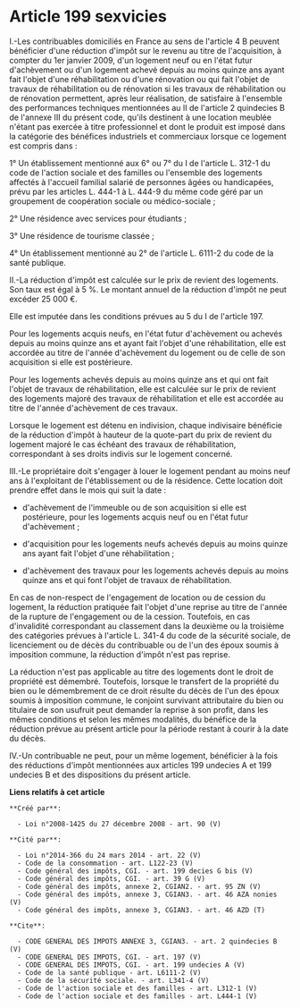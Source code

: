 # Article 199 sexvicies

I.-Les contribuables domiciliés en France au sens de l'article 4 B peuvent bénéficier d'une réduction d'impôt sur le revenu
au titre de l'acquisition, à compter du 1er janvier 2009, d'un logement neuf ou en l'état futur d'achèvement ou d'un logement
achevé depuis au moins quinze ans ayant fait l'objet d'une réhabilitation ou d'une rénovation ou qui fait l'objet de travaux
de réhabilitation ou de rénovation si les travaux de réhabilitation ou de rénovation permettent, après leur réalisation, de
satisfaire à l'ensemble des performances techniques mentionnées au II de l'article 2 quindecies B de l'annexe III du présent
code, qu'ils destinent à une location meublée n'étant pas exercée à titre professionnel et dont le produit est imposé dans la
catégorie des bénéfices industriels et commerciaux lorsque ce logement est compris dans : 

1° Un établissement mentionné aux 6° ou 7° du I de l'article L. 312-1 du code de l'action sociale et des familles ou
l'ensemble des logements affectés à l'accueil familial salarié de personnes âgées ou handicapées, prévu par les articles L.
444-1 à L. 444-9 du même code géré par un groupement de coopération sociale ou médico-sociale ; 

2° Une résidence avec services pour étudiants ; 

3° Une résidence de tourisme classée ; 

4° Un établissement mentionné au 2° de l'article L. 6111-2 du code de la santé publique. 

II.-La réduction d'impôt est calculée sur le prix de revient des logements. Son taux est égal à 5 %. Le montant annuel de la
réduction d'impôt ne peut excéder 25 000 €. 

Elle est imputée dans les conditions prévues au 5 du I de l'article 197. 

Pour les logements acquis neufs, en l'état futur d'achèvement ou achevés depuis au moins quinze ans et ayant fait l'objet
d'une réhabilitation, elle est accordée au titre de l'année d'achèvement du logement ou de celle de son acquisition si elle
est postérieure. 

Pour les logements achevés depuis au moins quinze ans et qui ont fait l'objet de travaux de réhabilitation, elle est calculée
sur le prix de revient des logements majoré des travaux de réhabilitation et elle est accordée au titre de l'année
d'achèvement de ces travaux. 

Lorsque le logement est détenu en indivision, chaque indivisaire bénéficie de la réduction d'impôt à hauteur de la quote-part
du prix de revient du logement majoré le cas échéant des travaux de réhabilitation, correspondant à ses droits indivis sur le
logement concerné. 

III.-Le propriétaire doit s'engager à louer le logement pendant au moins neuf ans à l'exploitant de l'établissement ou de la
résidence. Cette location doit prendre effet dans le mois qui suit la date :

- d'achèvement de l'immeuble ou de son acquisition si elle est postérieure, pour les logements acquis neuf ou en l'état futur
d'achèvement ;

- d'acquisition pour les logements neufs achevés depuis au moins quinze ans ayant fait l'objet d'une réhabilitation ;

- d'achèvement des travaux pour les logements achevés depuis au moins quinze ans et qui font l'objet de travaux de
réhabilitation. 

En cas de non-respect de l'engagement de location ou de cession du logement, la réduction pratiquée fait l'objet d'une
reprise au titre de l'année de la rupture de l'engagement ou de la cession. Toutefois, en cas d'invalidité correspondant au
classement dans la deuxième ou la troisième des catégories prévues à l'article L. 341-4 du code de la sécurité sociale, de
licenciement ou de décès du contribuable ou de l'un des époux soumis à imposition commune, la réduction d'impôt n'est pas
reprise. 

La réduction n'est pas applicable au titre des logements dont le droit de propriété est démembré. Toutefois, lorsque le
transfert de la propriété du bien ou le démembrement de ce droit résulte du décès de l'un des époux soumis à imposition
commune, le conjoint survivant attributaire du bien ou titulaire de son usufruit peut demander la reprise à son profit, dans
les mêmes conditions et selon les mêmes modalités, du bénéfice de la réduction prévue au présent article pour la période
restant à courir à la date du décès. 

IV.-Un contribuable ne peut, pour un même logement, bénéficier à la fois des réductions d'impôt mentionnées aux articles 199
undecies A et 199 undecies B et des dispositions du présent article.

**Liens relatifs à cet article**

	**Créé par**:

	  - Loi n°2008-1425 du 27 décembre 2008 - art. 90 (V)

	**Cité par**:

	  - Loi n°2014-366 du 24 mars 2014 - art. 22 (V)
	  - Code de la consommation - art. L122-23 (V)
	  - Code général des impôts, CGI. - art. 199 decies G bis (V)
	  - Code général des impôts, CGI. - art. 39 G (V)
	  - Code général des impôts, annexe 2, CGIAN2. - art. 95 ZN (V)
	  - Code général des impôts, annexe 3, CGIAN3. - art. 46 AZA nonies (V)
	  - Code général des impôts, annexe 3, CGIAN3. - art. 46 AZD (T)

	**Cite**:

	  - CODE GENERAL DES IMPOTS ANNEXE 3, CGIAN3. - art. 2 quindecies B (V)
	  - CODE GENERAL DES IMPOTS, CGI. - art. 197 (V)
	  - CODE GENERAL DES IMPOTS, CGI. - art. 199 undecies A (V)
	  - Code de la santé publique - art. L6111-2 (V)
	  - Code de la sécurité sociale. - art. L341-4 (V)
	  - Code de l'action sociale et des familles - art. L312-1 (V)
	  - Code de l'action sociale et des familles - art. L444-1 (V)
